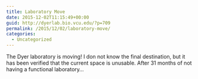 ```yaml
---
title: Laboratory Move
date: 2015-12-02T11:15:49+00:00
guid: http://dyerlab.bio.vcu.edu/?p=709
permalink: /2015/12/02/laboratory-move/
categories:
  - Uncategorized
---
```

The Dyer laboratory is moving!  I don not know the final destination, but it has been verified that the current space is unusable.  After 31 months of not having a functional laboratory&#8230;